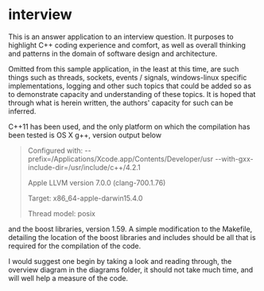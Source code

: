 # interview

This is an answer application to an interview question. It purposes to highlight C++ coding experience and comfort, as well as overall thinking and patterns in the domain of software design and architecture. 

Omitted from this sample application, in the least at this time, are such things such as threads, sockets, events / signals, windows-linux specific implementations, logging and other such topics that could be added so as to demonstrate capacity and understanding of these topics. It is hoped that through what is herein written, the authors' capacity for such can be inferred. 

C++11 has been used, and the only platform on which the compilation has been tested is OS X g++, version output below

> Configured with: --prefix=/Applications/Xcode.app/Contents/Developer/usr --with-gxx-include-dir=/usr/include/c++/4.2.1
> 
> Apple LLVM version 7.0.0 (clang-700.1.76)
> 
> Target: x86_64-apple-darwin15.4.0
> 
> Thread model: posix

and the boost libraries, version 1.59.
A simple modification to the Makefile, detailing the location of the boost libraries and includes should be all that is required for the compilation of the code. 

I would suggest one begin by taking a look and reading through, the overview diagram in the diagrams folder, it should not take much time, and will well help a measure of the code.
